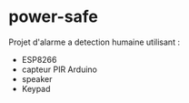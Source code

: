# power-safe

Projet d'alarme a detection humaine utilisant :
+ ESP8266
+ capteur PIR Arduino
+ speaker
+ Keypad
